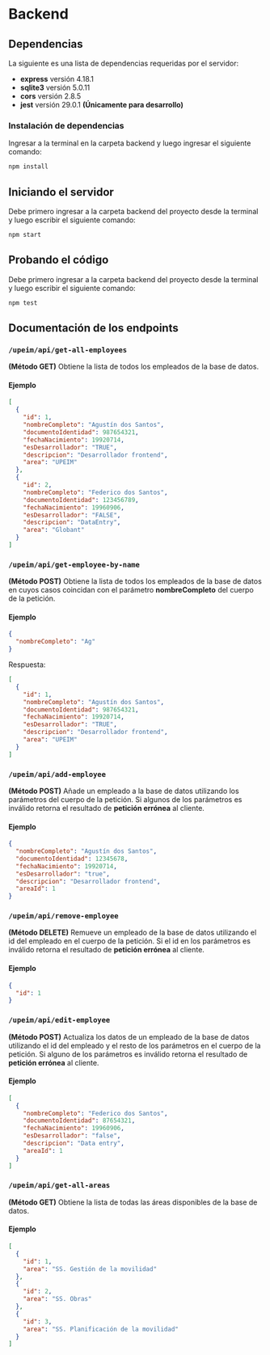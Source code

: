 # Backend

## Dependencias

La siguiente es una lista de dependencias requeridas por el servidor:

- **express** versión 4.18.1
- **sqlite3** versión 5.0.11
- **cors** versión 2.8.5
- **jest** versión 29.0.1 **(Únicamente para desarrollo)**

### Instalación de dependencias

Ingresar a la terminal en la carpeta backend y luego ingresar el siguiente comando:

```bash
npm install
```

## Iniciando el servidor

Debe primero ingresar a la carpeta backend del proyecto desde la terminal y luego escribir el siguiente comando:

```bash
npm start
```

## Probando el código

Debe primero ingresar a la carpeta backend del proyecto desde la terminal y luego escribir el siguiente comando:

```bash
npm test
```

## Documentación de los endpoints

### `/upeim/api/get-all-employees`

**(Método GET)** Obtiene la lista de todos los empleados de la base de datos.

#### Ejemplo

```json
[
  {
    "id": 1,
    "nombreCompleto": "Agustín dos Santos",
    "documentoIdentidad": 987654321,
    "fechaNacimiento": 19920714,
    "esDesarrollador": "TRUE",
    "descripcion": "Desarrollador frontend",
    "area": "UPEIM"
  },
  {
    "id": 2,
    "nombreCompleto": "Federico dos Santos",
    "documentoIdentidad": 123456789,
    "fechaNacimiento": 19960906,
    "esDesarrollador": "FALSE",
    "descripcion": "DataEntry",
    "area": "Globant"
  }
]
```

### `/upeim/api/get-employee-by-name`

**(Método POST)** Obtiene la lista de todos los empleados de la base de datos en cuyos casos coincidan con el parámetro **nombreCompleto** del cuerpo de la petición.

#### Ejemplo

```json
{
  "nombreCompleto": "Ag"
}
```

Respuesta:

```json
[
  {
    "id": 1,
    "nombreCompleto": "Agustín dos Santos",
    "documentoIdentidad": 987654321,
    "fechaNacimiento": 19920714,
    "esDesarrollador": "TRUE",
    "descripcion": "Desarrollador frontend",
    "area": "UPEIM"
  }
]
```

### `/upeim/api/add-employee`

**(Método POST)** Añade un empleado a la base de datos utilizando los parámetros del cuerpo de la petición. Si algunos de los parámetros es inválido retorna el resultado de **petición errónea** al cliente.

#### Ejemplo

```json
{
  "nombreCompleto": "Agustín dos Santos",
  "documentoIdentidad": 12345678,
  "fechaNacimiento": 19920714,
  "esDesarrollador": "true",
  "descripcion": "Desarrollador frontend",
  "areaId": 1
}
```

### `/upeim/api/remove-employee`

**(Método DELETE)** Remueve un empleado de la base de datos utilizando el id del empleado en el cuerpo de la petición. Si el id en los parámetros es inválido retorna el resultado de **petición errónea** al cliente.

#### Ejemplo

```json
{
  "id": 1
}
```

### `/upeim/api/edit-employee`

**(Método POST)** Actualiza los datos de un empleado de la base de datos utilizando el id del empleado y el resto de los parámetros en el cuerpo de la petición. Si alguno de los parámetros es inválido retorna el resultado de **petición errónea** al cliente.

#### Ejemplo

```json
[
  {
    "nombreCompleto": "Federico dos Santos",
    "documentoIdentidad": 87654321,
    "fechaNacimiento": 19960906,
    "esDesarrollador": "false",
    "descripcion": "Data entry",
    "areaId": 1
  }
]
```

### `/upeim/api/get-all-areas`

**(Método GET)** Obtiene la lista de todas las áreas disponibles de la base de datos.

#### Ejemplo

```json
[
  {
    "id": 1,
    "area": "SS. Gestión de la movilidad"
  },
  {
    "id": 2,
    "area": "SS. Obras"
  },
  {
    "id": 3,
    "area": "SS. Planificación de la movilidad"
  }
]
```
